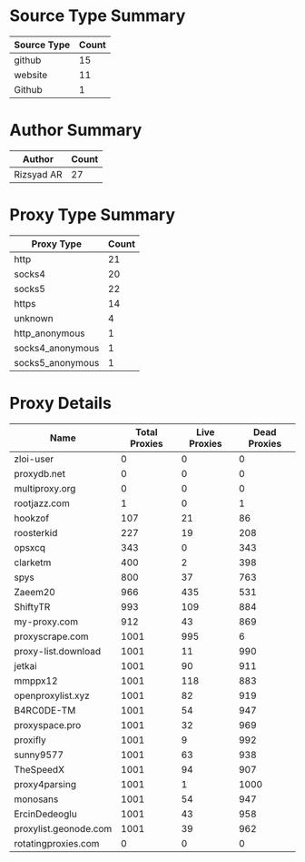 # Source Type Summary

| Source Type | Count |
|-------------|-------|
| github | 15 |
| website | 11 |
| Github | 1 |


# Author Summary

| Author | Count |
|--------|-------|
| Rizsyad AR | 27 |


# Proxy Type Summary

| Proxy Type | Count |
|------------|-------|
| http | 21 |
| socks4 | 20 |
| socks5 | 22 |
| https | 14 |
| unknown | 4 |
| http_anonymous | 1 |
| socks4_anonymous | 1 |
| socks5_anonymous | 1 |


# Proxy Details

| Name | Total Proxies | Live Proxies | Dead Proxies |
|------|---------------|--------------|---------------|
| zloi-user | 0 | 0 | 0 |
| proxydb.net | 0 | 0 | 0 |
| multiproxy.org | 0 | 0 | 0 |
| rootjazz.com | 1 | 0 | 1 |
| hookzof | 107 | 21 | 86 |
| roosterkid | 227 | 19 | 208 |
| opsxcq | 343 | 0 | 343 |
| clarketm | 400 | 2 | 398 |
| spys | 800 | 37 | 763 |
| Zaeem20 | 966 | 435 | 531 |
| ShiftyTR | 993 | 109 | 884 |
| my-proxy.com | 912 | 43 | 869 |
| proxyscrape.com | 1001 | 995 | 6 |
| proxy-list.download | 1001 | 11 | 990 |
| jetkai | 1001 | 90 | 911 |
| mmppx12 | 1001 | 118 | 883 |
| openproxylist.xyz | 1001 | 82 | 919 |
| B4RC0DE-TM | 1001 | 54 | 947 |
| proxyspace.pro | 1001 | 32 | 969 |
| proxifly | 1001 | 9 | 992 |
| sunny9577 | 1001 | 63 | 938 |
| TheSpeedX | 1001 | 94 | 907 |
| proxy4parsing | 1001 | 1 | 1000 |
| monosans | 1001 | 54 | 947 |
| ErcinDedeoglu | 1001 | 43 | 958 |
| proxylist.geonode.com | 1001 | 39 | 962 |
| rotatingproxies.com | 0 | 0 | 0 |
